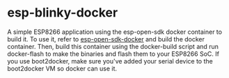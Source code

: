 # esp-blinky-docker
A simple ESP8266 application using the esp-open-sdk docker container to build it.
To use it, refer to [esp-open-sdk-docker](https://github.com/nevers/esp-open-sdk-docker) and build the docker container. Then, build this container using the docker-build script and run docker-flash to make the binaries and flash them to your ESP8266 SoC. If you use boot2docker, make sure you've added your serial device to the boot2docker VM so docker can use it.
